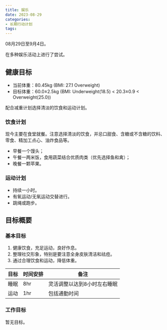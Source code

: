 ```yaml
---
title: 娱乐
date: 2023-08-29
categories:
- 长期行动计划
tags:
---
```


08月29日至9月4日。

在多种娱乐活动上进行了尝试。

## 健康目标

- 当前体重：80.45kg (BMI: 27.1 Overweight)
- 目标体重：60.0±2.5kg (BMI: Underweight(18.5) < 20.3±0.9 < Overweight(25.0))

配合减重计划选择清淡的饮食和运动计划。

### 饮食计划

现今主要在食堂就餐。注意选择清淡的饮食，并忌口甜食、含糖或不含糖的饮料、零食、精加工点心、油炸食品等。

- 早餐一个馒头；
- 午餐一两米饭，食用蔬菜结合优质肉类（优先选择鱼和禽）；
- 晚餐一颗苹果。

### 运动计划

- 持续一小时。
- 有氧运动/无氧运动交替进行。
- 跳绳或跑步。

## 目标概要

### 基本目标

1. 健康饮食，充足运动，良好作息。
2. 整理社交形象，特别是要注意全身皮肤清洁和祛痘。
3. 通过合理饮食和运动，降低体重。

| 目标 | 时间安排 | 备注 |
| --- | --- | --- |
| 睡眠 | 8hr | 灵活调整以达到8小时左右睡眠 |
| 运动 | 1hr | 包括通勤时间 |

### 工作目标

暂无目标。
